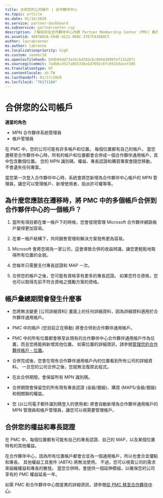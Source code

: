 ```yaml
---
title: 合併您的公司帳戶 | 合作夥伴中心
ms.topic: article
ms.date: 01/16/2020
ms.service: partner-dashboard
ms.subservice: partnercenter-csp
description: 了解如何在合作夥伴中心內將 Partner Membership Center (PMC) 帳戶合併成一個帳戶。 這會發生在從 PMC 遷移到合作夥伴中心的時候。
ms.assetid: 4A07A85A-594E-4121-808C-37E7FA18A0C5
author: laurabrenner
ms.author: labrenne
ms.localizationpriority: high
ms.custom: seodec18
ms.openlocfilehash: b94b04dd73a34cbd303cbc89443899fef11b287c
ms.sourcegitcommit: 7adb6c451fa655336e1d7692c6fc6915dacef385
ms.translationtype: HT
ms.contentlocale: zh-TW
ms.lasthandoff: 01/17/2020
ms.locfileid: "76171184"
---
```

# <a name="consolidate-your-company-accounts"></a>合併您的公司帳戶

**適當的角色**

- MPN 合作夥伴系統管理員
- 帳戶管理員

在 PMC 中，您的公司可能有許多帳戶和位置。 每個位置都有自己的帳戶。 當您遷移至合作夥伴中心時，所有的帳戶和位置都會合併成一個合作夥伴通用帳戶，其中包含數個位置。 您的 MPN 識別碼、權益、專長認證和購買專案會隨您移動，不會遺失任何專案。 

當您第一次登入合作夥伴中心時，系統會將您新增為合作夥伴中心帳戶的 MPN 管理員，讓您可以管理帳戶、新增使用者、指派許可權等等。 

## <a name="why-should-you-consolidate-your-multiple-accounts-in-pmc-into-one-account-in-partner-center-when-you-migrate"></a>為什麼您應該在遷移時，將 PMC 中的多個帳戶合併到合作夥伴中心的一個帳戶？

1. 當所有項目都在單一帳戶下的時候，您會發現管理 Microsoft 合作夥伴網路帳戶變得更加容易。

2. 在單一帳戶結構下，共同銷售管理和解決方案發佈更為容易。

3. Microsoft 會將您視為一家公司，這會導致合併的收益辨識，讓您更輕鬆地取得所有位置的全貌。  

4. 您每年只需要支付專長認證和 MAP 一次。

5. 合併您的帳戶之後，您可能有資格享有更多的專長認證。 如果您符合資格，您也可以取得先前不符合資格之獎勵方案的資格。


## <a name="what-happens-during-consolidation-of-accounts"></a>帳戶彙總期間會發生什麼事

- 您將無法變更 [公司詳細資料] 畫面上的任何詳細資料，因為詳細資料適用於合作夥伴通用帳戶。 

- PMC 中的帳戶 (您目前正在移動) 將會合併到合作夥伴通用帳戶。 

- PMC 中的所有位置都會移至此現有的合作夥伴中心合作夥伴通用帳戶作為位置，而且您將能夠新增其他位置。 如需位置的詳細資訊，請參閱[管理您的合作夥伴帳戶 - 位置](manage-locations.md)。

- 合併完成後，您會在現有合作夥伴通用帳戶內的位置看到所有公司的詳細資料。 一旦您的公司合併之後，您就無法復原此程式。

- 在此合併期間，會保留所有 MPN 識別碼。

- 合併期間會保留您的所有現有專長認證 (金級/銀級)、購買 (MAPS/金級/銀級) 和相關聯的權益。

- 您 (以公司電子郵件識別碼登入的使用者) 將會自動新增為合作夥伴通用帳戶的 MPN 管理員和帳戶管理員，讓您可以視需要管理帳戶。 


## <a name="consolidating-your-benefits-and-competencies"></a>合併您的權益和專長認證

在 PMC 中，每個位置都有可能有自己的專長認證、自己的 MAP，以及某個位置特有的其他權益。

在合作夥伴中心，因為所有位置帳戶都會合並為一個通用帳戶，所以也會合並優點和專長。 其他權益工具套件 (ABTK) 將無法使用。 不過，您可以視貴公司的需求來組織權益和專長的散發。 當您合併時，會提供一個延伸模組，以確保您的公司享有的 PMC 權益延長一年。

如需 PMC 和合作夥伴中心間差異的詳細資訊，請參閱[從 PMC 移至合作夥伴中心](guide-to-migration.md)。

